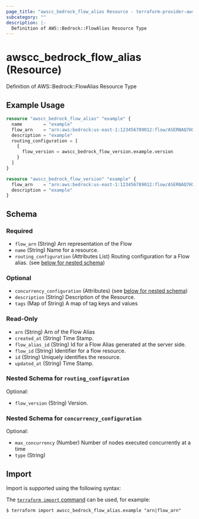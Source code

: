```yaml
---
page_title: "awscc_bedrock_flow_alias Resource - terraform-provider-awscc"
subcategory: ""
description: |-
  Definition of AWS::Bedrock::FlowAlias Resource Type
---
```


# awscc_bedrock_flow_alias (Resource)

Definition of AWS::Bedrock::FlowAlias Resource Type

## Example Usage

```terraform
resource "awscc_bedrock_flow_alias" "example" {
  name        = "example"
  flow_arn    = "arn:aws:bedrock:us-east-1:123456789012:flow/ASERNAQ7HX"
  description = "example"
  routing_configuration = [
    {
      flow_version = awscc_bedrock_flow_version.example.version
    }
  ]
}

resource "awscc_bedrock_flow_version" "example" {
  flow_arn    = "arn:aws:bedrock:us-east-1:123456789012:flow/ASERNAQ7HX"
  description = "example"
}
```

<!-- schema generated by tfplugindocs -->
## Schema

### Required

- `flow_arn` (String) Arn representation of the Flow
- `name` (String) Name for a resource.
- `routing_configuration` (Attributes List) Routing configuration for a Flow alias. (see [below for nested schema](#nestedatt--routing_configuration))

### Optional

- `concurrency_configuration` (Attributes) (see [below for nested schema](#nestedatt--concurrency_configuration))
- `description` (String) Description of the Resource.
- `tags` (Map of String) A map of tag keys and values

### Read-Only

- `arn` (String) Arn of the Flow Alias
- `created_at` (String) Time Stamp.
- `flow_alias_id` (String) Id for a Flow Alias generated at the server side.
- `flow_id` (String) Identifier for a flow resource.
- `id` (String) Uniquely identifies the resource.
- `updated_at` (String) Time Stamp.

<a id="nestedatt--routing_configuration"></a>
### Nested Schema for `routing_configuration`

Optional:

- `flow_version` (String) Version.


<a id="nestedatt--concurrency_configuration"></a>
### Nested Schema for `concurrency_configuration`

Optional:

- `max_concurrency` (Number) Number of nodes executed concurrently at a time
- `type` (String)

## Import

Import is supported using the following syntax:

The [`terraform import` command](https://developer.hashicorp.com/terraform/cli/commands/import) can be used, for example:

```shell
$ terraform import awscc_bedrock_flow_alias.example "arn|flow_arn"
```
